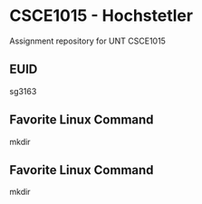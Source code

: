 # CSCE1015 - Hochstetler
Assignment repository for UNT CSCE1015
## EUID
sg3163
## Favorite Linux Command
mkdir
## Favorite Linux Command
mkdir
